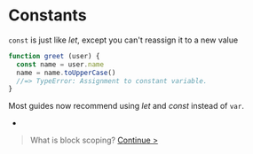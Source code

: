 # Constants

`const` is just like *let*, except you can't reassign it to a new value

```js
function greet (user) {
  const name = user.name
  name = name.toUpperCase()
  //=> TypeError: Assignment to constant variable.
}
```

Most guides now recommend using *let* and *const* instead of `var`.

-

> What is block scoping? [Continue >](block-scoping.md)
